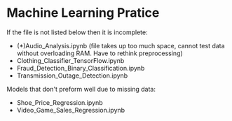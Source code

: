 # Machine Learning Pratice
If the file is not listed below then it is incomplete:
  * (*)Audio_Analysis.ipynb (file takes up too much space, cannot test data without overloading RAM. Have to rethink preprocessing)
  * Clothing_Classifier_TensorFlow.ipynb
  * Fraud_Detection_Binary_Classification.ipynb
  * Transmission_Outage_Detection.ipynb
  
Models that don't preform well due to missing data:
  * Shoe_Price_Regression.ipynb
  * Video_Game_Sales_Regression.ipynb
